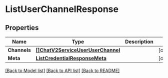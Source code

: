 # ListUserChannelResponse

## Properties

Name | Type | Description | Notes
------------ | ------------- | ------------- | -------------
**Channels** | [**[]ChatV2ServiceUserUserChannel**](ChatV2ServiceUserUserChannel.md) |  |[optional] 
**Meta** | [**ListCredentialResponseMeta**](ListCredentialResponseMeta.md) |  |[optional] 

[[Back to Model list]](../README.md#documentation-for-models) [[Back to API list]](../README.md#documentation-for-api-endpoints) [[Back to README]](../README.md)


